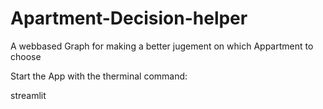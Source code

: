 # Apartment-Decision-helper

A webbased Graph for making a better jugement on which Appartment to choose

Start the App with the therminal command:

streamlit
